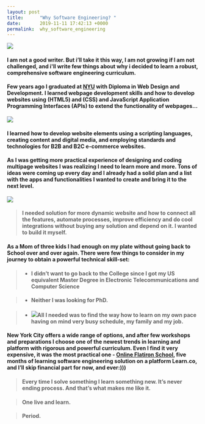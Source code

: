 ```yaml
---
layout: post
title:      "Why Software Engineering? "
date:       2019-11-11 17:42:13 +0000
permalink:  why_software_engineering
---
```


![](https://i.imgur.com/wVLz9kWh.jpg?1)
#### I am not a good writer. But i’ll take it this way, I am not growing if I am not challenged, and i'll write few things about why i decided to learn a robust, comprehensive software engineering curriculum.

#### Few years ago I graduated at [NYU](https://www.sps.nyu.edu/professional-pathways/diplomas.html) with Diploma in Web Design and Development. I learned webpage development skills and how to develop websites using (HTML5) and (CSS) and JavaScript Application Programming Interfaces (APIs) to extend the functionality of webpages…
![](https://i.imgur.com/FZoo0jdh.png)
#### I learned how to develop website elements using a scripting languages, creating content and digital media, and employing standards and technologies for B2B and B2C e-commerce websites. 

#### As I was getting more practical experience of designing and coding multipage websites I was realizing I need to learn more and more. Tons of ideas were coming up every day and I already had a solid plan and a list with the apps and functionalities I wanted to create and bring it to the next level.
![](https://i.imgur.com/CtO9Q7Fh.png)
> #### I needed solution for more dynamic website and how to connect all the features, automate processes, improve efficiency and do cool integrations without buying any solution and depend on it. I wanted to build it myself.

#### As a Mom of three kids I had enough on my plate without going back to School over and over again. There were few things to consider in my journey to obtain a powerful technical skill-set: 

> *  #### I didn’t want to go back to the College since I got my US equivalent Master Degree in Electronic Telecommunications and Computer Science

> *  #### Neither I was looking for PhD.

> *  #### ![](http://)All I needed was to find the way how to learn on my own pace having on mind very busy schedule, my family and my job. 

#### New York City offers a wide range of options, and after few workshops and preparations I choose one of the newest trends in learning and platform with rigorous and powerful curriculum. Even I find it very expensive, it was the most practical one - [Online Flatiron School](https://flatironschool.com/career-courses/coding-bootcamp/online/north-america), five months of learning software engineering solution on a platform Learn.co, and I’ll skip financial part for now, and ever:)))

> ####  Every time I solve something I learn something new. It’s never ending process. And that’s what makes me like it. 

> ####  One live and learn. 

> ####  Period.



